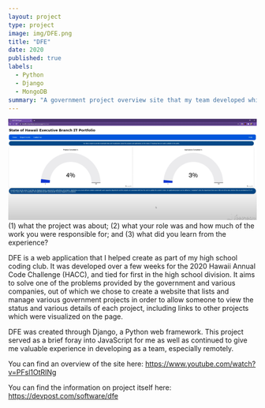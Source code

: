 ```yaml
---
layout: project
type: project
image: img/DFE.png
title: "DFE"
date: 2020
published: true
labels:
  - Python
  - Django
  - MongoDB
summary: "A government project overview site that my team developed which tied for first in HACC 2020."
---
```

<div class="text-center p-4">
  <img width="1200px" src="../img/DFEHomepage.png" class="img-thumbnail" >
</div>
(1) what the project was about; (2) what your role was and how much of the work you were responsible for; and (3) what did you learn from the experience?

DFE is a web application that I helped create as part of my high school coding club. It was developed over a few weeks for the 2020 Hawaii Annual Code Challenge (HACC), and tied for first in the high school division. It aims to solve one of the problems provided by the government and various companies, out of which we chose to create a website that lists and manage various government projects in order to allow someone to view the status and various details of each project, including links to other projects which were visualized on the page.

DFE was created through Django, a Python web framework. This project served as a brief foray into JavaScript for me as well as continued to give me valuable experience in developing as a team, especially remotely.

You can find an overview of the site here: <a href="https://www.youtube.com/watch?v=PFsl1OtRINg">https://www.youtube.com/watch?v=PFsl1OtRINg</a>
 
You can find the information on project itself here: <a href="https://devpost.com/software/dfe">https://devpost.com/software/dfe</a>
